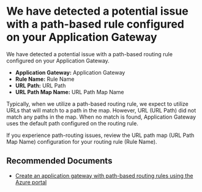 <properties
	pageTitle="Application Gateway - No Path Rule Found. Getting Defaults"
	description="Application Gateway - Rule is path-based but no path rules matched in URL path map."
	infoBubbleText="Rule is path-based but no path rules matched in the URL path map. See details on the right."
	service="microsoft.network"
	resource="Application Gateway"
	authors="cgeisbush"
	ms.author="chgeis"
	displayOrder="1"
	articleId="AppGwNoPathRuleFoundInsight"
	diagnosticScenario="AppGwChecklistInsights"
	selfHelpType="diagnostics"
	supportTopicIds="32436961,32573483,32582834"
	resourceTags=""
	productPesIds="15922"
	cloudEnvironments="public, Fairfax"
	ownershipId="CloudNet_AzureApplicationGateway"
/>

# We have detected a potential issue with a path-based rule configured on your Application Gateway

<!--issueDescription-->
We have detected a potential issue with a path-based routing rule configured on your Application Gateway.
<!--/issueDescription-->

- **Application Gateway:** <!--$GatewayName-->Application Gateway<!--/$GatewayName-->
- **Rule Name:** <!--$RuleName-->Rule Name<!--/$RuleName-->
- **URL Path:** <!--$UrlPath-->URL Path<!--/$UrlPath-->
- **URL Path Map Name:** <!--$UrlPathMapName-->URL Path Map Name<!--/$UrlPathMapName-->

Typically, when we utilize a path-based routing rule, we expect to utilize URLs that will match to a path in the map.  However, URL (<!--$UrlPath-->URL Path<!--/$UrlPath-->) did not match any paths in the map.  When no match is found, Application Gateway uses the default path configured on the routing rule.

If you experience path-routing issues, review the URL path map (<!--$UrlPathMapName-->URL Path Map Name<!--/$UrlPathMapName-->) configuration for your routing rule (<!--$RuleName-->Rule Name<!--/$RuleName-->).

## **Recommended Documents**

* [Create an application gateway with path-based routing rules using the Azure portal](https://docs.microsoft.com/azure/application-gateway/application-gateway-create-url-route-portal)
